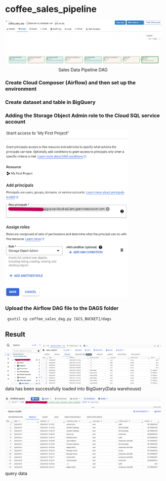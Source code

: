<h1> coffee_sales_pipeline </h1> 
<p align="center">
  <img src="./pics/coffee_sales_dag.png" width="1000"> <br>
  Sales Data Pipeline DAG
</p>

<h3> Create Cloud Composer (Airflow) and then set up the environment </h3>
<h3> Create dataset and table in BigQuery </h3>
<h3> Adding the Storage Object Admin role to the Cloud SQL service account </h3> 
<p>
  <img src="./pics/grant_access_cloudsql.png" width="400"> <br>
</p>

<h3> Upload the Airflow DAG file to the DAGS folder </h3> 
<p>
  <pre><code> gsutil cp coffee_sales_dag.py [GCS_BUCKET]/dags </code></pre>
</p>


<h2> Result </h2> 
<p>
  <img src="./pics/data_in_bq.png" width="1000"> <br>
  data has been successfully loaded into BigQuery(Data warehouse) <br><br>
  <img src="./pics/querydata.png" width="800"> <br>
  query data
</p>
